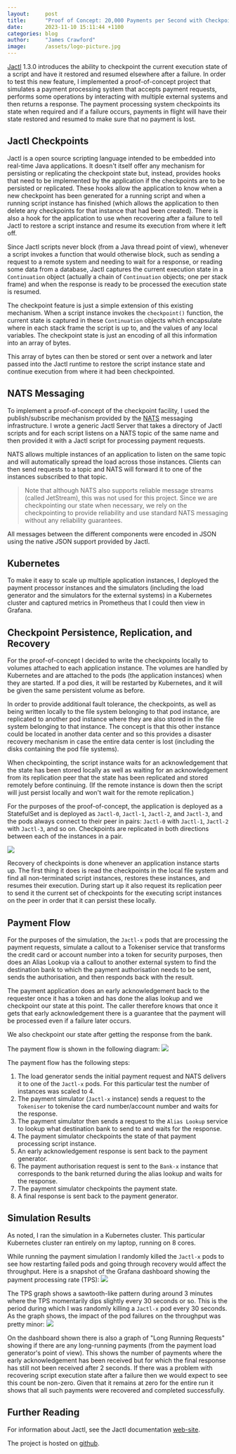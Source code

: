 ```yaml
---
layout:     post
title:      "Proof of Concept: 20,000 Payments per Second with Checkpoint Replication"
date:       2023-11-10 15:11:44 +1100
categories: blog
author:     "James Crawford"
image:      /assets/logo-picture.jpg
---
```


[Jactl](https://jactl.io) 1.3.0 introduces the ability to checkpoint the current execution state of a script and have it restored and
resumed elsewhere after a failure.
In order to test this new feature, I implemented a proof-of-concept project that simulates a payment processing
system that accepts payment requests, performs some operations by interacting with multiple external systems and then
returns a response.
The payment processing system checkpoints its state when required and if a failure occurs, payments in flight will have their
state restored and resumed to make sure that no payment is lost.

## Jactl Checkpoints

Jactl is a open source scripting language intended to be embedded into real-time Java applications.
It doesn't itself offer any mechanism for persisting or replicating the checkpoint state but,
instead, provides hooks that need to be implemented by the application if the checkpoints are to be persisted or 
replicated.
These hooks allow the application to know when a new checkpoint has been generated for a running script and when a
running script instance has finished (which allows the application to then delete any checkpoints for that instance
that had been created).
There is also a hook for the application to use when recovering after a failure to tell Jactl to restore a script
instance and resume its execution from where it left off.

Since Jactl scripts never block (from a Java thread point of view), whenever a script invokes a function that would
otherwise block, such as sending a request to a remote system and needing to wait for a response, or reading some
data from a database, Jactl captures the current execution state in a `Continuation` object (actually a chain of
`Continuation` objects; one per stack frame) and when the response is ready to be processed the execution state is
resumed.

The checkpoint feature is just a simple extension of this existing mechanism.
When a script instance invokes the `checkpoint()` function, the current state is captured in these `Continuation`
objects which encapsulate where in each stack frame the script is up to, and the values of any local variables.
The checkpoint state is just an encoding of all this information into an array of bytes.

This array of bytes can then be stored or sent over a network and later passed into the Jactl runtime to restore
the script instance state and continue execution from where it had been checkpointed.

## NATS Messaging

To implement a proof-of-concept of the checkpoint facility, I used the publish/subscribe mechanism provided by the 
[NATS](https://nats.io) messaging infrastructure.
I wrote a generic Jactl Server that takes a directory of Jactl scripts and for each script listens on a NATS topic of
the same name and then provided it with a Jactl script for processing payment requests.

NATS allows multiple instances of an application to listen on the same topic and will automatically spread the load
across those instances.
Clients can then send requests to a topic and NATS will forward it to one of the instances subscribed to that topic.

> Note that although NATS also supports reliable message streams (called JetStream), this was not used for this project.
> Since we are checkpointing our state when necessary, we rely on the checkpointing to provide reliability and use
> standard NATS messaging without any reliability guarantees.

All messages between the different components were encoded in JSON using the native JSON support provided by Jactl.

## Kubernetes

To make it easy to scale up multiple application instances, I deployed the payment processor instances and the simulators
(including the load generator and the simulators for the external systems) in a Kubernetes
cluster and captured metrics in Prometheus that I could then view in Grafana.

## Checkpoint Persistence, Replication, and Recovery

For the proof-of-concept I decided to write the checkpoints locally to volumes attached to each application instance.
The volumes are handled by Kubernetes and are attached to the pods (the application instances) when they are started.
If a pod dies, it will be restarted by Kubernetes, and it will be given the same persistent volume as before.

In order to provide additional fault tolerance, the checkpoints, as well as being written locally to the file system
belonging to that pod instance, are replicated to another pod instance where they are also stored in the file system
belonging to that instance.
The concept is that this other instance could be located in another data center and so this provides a disaster recovery
mechanism in case the entire data center is lost (including the disks containing the pod file systems).

When checkpointing, the script instance waits for an acknowledgement that the state has been stored locally as well as
waiting for an acknowledgement from its replication peer that the state has been replicated and stored remotely before
continuing.
(If the remote instance is down then the script will just persist locally and won't wait for the remote replication.)

For the purposes of the proof-of-concept, the application is deployed as a StatefulSet and is deployed as `Jactl-0`,
`Jactl-1`, `Jactl-2`, and `Jactl-3`, and the pods always connect to their peer in pairs: `Jactl-0` with `Jactl-1`,
`Jactl-2` with `Jactl-3`, and so on.
Checkpoints are replicated in both directions between each of the instances in a pair.

![](/assets/checkpoint_poc_diag3.png)

Recovery of checkpoints is done whenever an application instance starts up.
The first thing it does is read the checkpoints in the local file system and find all non-terminated script instances,
restores these instances, and resumes their execution.
During start up it also request its replication peer to send it the current set of checkpoints for the executing
script instances on the peer in order that it can persist these locally.

## Payment Flow

For the purposes of the simulation, the `Jactl-x` pods that are processing the payment requests, simulate a callout 
to a Tokeniser service that transforms the credit card or account number into a token for security purposes, then does
an Alias Lookup via a callout to another external system to find the destination bank to which the payment authorisation
needs to be sent, sends the authorisation, and then responds back with the result.

The payment application does an early acknowledgement back to the requester once it has a token and has done the alias
lookup and we checkpoint our state at this point.
The caller therefore knows that once it gets that early acknowledgement there is a guarantee that the payment
will be processed even if a failure later occurs.

We also checkpoint our state after getting the response from the bank.

The payment flow is shown in the following diagram:
![](/assets/checkpoint_poc_diag1.png)

The payment flow has the following steps:
1. The load generator sends the initial payment request and NATS delivers it to one of the `Jactl-x` pods. For this particular test the number of instances was scaled to 4.
2. The payment simulator (`Jactl-x` instance) sends a request to the `Tokeniser` to tokenise the card number/account number and waits for the response.
3. The payment simulator then sends a request to the `Alias Lookup` service to lookup what destination bank to send to and waits for the response.
4. The payment simulator checkpoints the state of that payment processing script instance.
5. An early acknowledgement response is sent back to the payment generator.
6. The payment authorisation request is sent to the `Bank-x` instance that corresponds to the bank returned during the alias lookup and waits for the response.
7. The payment simulator checkpoints the payment state.
8. A final response is sent back to the payment generator.

## Simulation Results

As noted, I ran the simulation in a Kubernetes cluster.
This particular Kubernetes cluster ran entirely on my laptop, running on 8 cores.

While running the payment simulation I randomly killed the `Jactl-x` pods to see how restarting failed pods and
going through recovery would affect the throughput.
Here is a snapshot of the Grafana dashboard showing the payment processing rate (TPS):
![](/assets/checkpoint_poc_grafana.png)

The TPS graph shows a sawtooth-like pattern during around 3 minutes where the TPS momentarily dips slightly every 30 seconds or so.
This is the period during which I was randomly killing a `Jactl-x` pod every 30 seconds.
As the graph shows, the impact of the pod failures on the throughput was pretty minor:
![](/assets/checkpoint_poc_grafana2.png)


On the dashboard shown there is also a graph of "Long Running Requests" showing if there are any long-running payments
(from the payment load generator's point of view).
This shows the number of payments where the early acknowledgement has been received but for which the final response
has still not been received after 2 seconds.
If there was a problem with recovering script execution state after a failure then we would expect to see this count
be non-zero.
Given that it remains at zero for the entire run it shows that all such payments were recovered and 
completed successfully.

## Further Reading

For information about Jactl, see the Jactl documentation [web-site](https://jactl.io).

The project is hosted on [github](https://github.com/jaccomoc/jactl).

